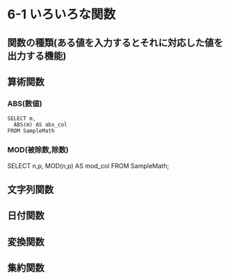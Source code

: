 # 6-1 いろいろな関数
## 関数の種類(ある値を入力するとそれに対応した値を出力する機能)

## 算術関数
### ABS(数値)
    SELECT m,
      ABS(m) AS abs_col
    FROM SampleMath

### MOD(被除数,除数)
SELECT n,p,
    MOD(n,p) AS mod_col
FROM SampleMath;

## 文字列関数
## 日付関数
## 変換関数
## 集約関数

